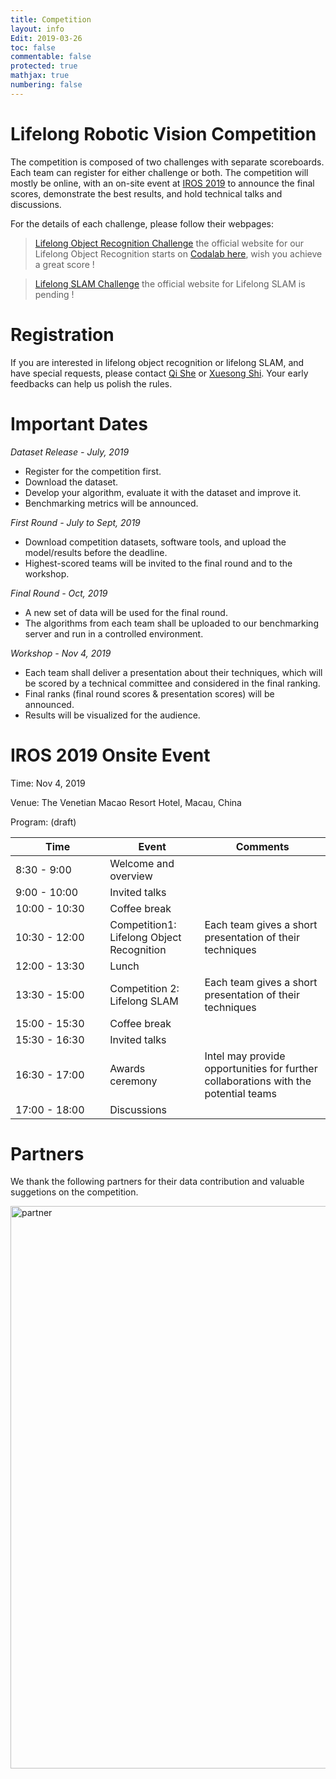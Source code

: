 ```yaml
---
title: Competition
layout: info
Edit: 2019-03-26
toc: false
commentable: false
protected: true
mathjax: true
numbering: false
---
```


# Lifelong Robotic Vision Competition

The competition is composed of two challenges with separate scoreboards. Each team can register for either challenge or both. The competition will mostly be online, with an on-site event at [IROS 2019](https://www.iros2019.org/) to announce the final scores, demonstrate the best results, and hold technical talks and discussions.

For the details of each challenge, please follow their webpages:

> [Lifelong Object Recognition Challenge]({{site.url}}{{site.baseurl}}/competition/Object-Recognition.html)
> the official website for our Lifelong Object Recognition starts on [Codalab here](https://codalab.lri.fr/competitions/581), wish you achieve a great score !

> [Lifelong SLAM Challenge]({{site.url}}{{site.baseurl}}/competition/SLAM.html) 
> the official website for Lifelong SLAM is pending !

# Registration

If you are interested in lifelong object recognition or lifelong SLAM, and have special requests, please contact [Qi She](mailto:qi.she@intel.com) or [Xuesong Shi](mailto:xuesong.shi@intel.com). Your early feedbacks can help us polish the rules.


# Important Dates
*Dataset Release - July, 2019*
- Register for the competition first.
- Download the dataset.
- Develop your algorithm, evaluate it with the dataset and improve it.
- Benchmarking metrics will be announced.

*First Round - July to Sept, 2019*
- Download competition datasets, software tools, and upload the model/results before the deadline.
- Highest-scored teams will be invited to the final round and to the workshop.

*Final Round - Oct, 2019*
- A new set of data will be used for the final round.
- The algorithms from each team shall be uploaded to our benchmarking server and run in a controlled environment.

*Workshop - Nov 4, 2019*
- Each team shall deliver a presentation about their techniques, which will be scored by a technical committee and considered in the final ranking.
- Final ranks (final round scores & presentation scores) will be announced.
- Results will be visualized for the audience.

# IROS 2019 Onsite Event

Time: Nov 4, 2019

Venue: The Venetian Macao Resort Hotel, Macau, China

Program: (draft)
<style>
table th:first-of-type {
    width: 30%;
}

table th:nth-of-type(2) {
    width: 30%;
}
</style>

| Time          | Event  | Comments |
|-------------- | ------ | -------- |
| 8:30 - 9:00   | Welcome and overview |  |
| 9:00 - 10:00  | Invited talks |  |
| 10:00 - 10:30 | Coffee break  |  |
| 10:30 - 12:00 | Competition1: Lifelong Object Recognition | Each team gives a short presentation of their techniques |
| 12:00 - 13:30 | Lunch         |  |
| 13:30 - 15:00 | Competition 2: Lifelong SLAM | Each team gives a short presentation of their techniques |
| 15:00 - 15:30 | Coffee break  |  |
| 15:30 - 16:30 | Invited talks |  |
| 16:30 - 17:00 | Awards ceremony | Intel may provide opportunities for further collaborations with the potential teams |
| 17:00 - 18:00 | Discussions   |  |

# Partners
We thank the following partners for their data contribution and valuable suggetions on the competition.

<img src="https://lifelong-robotic-vision.github.io/about/partner.png" alt="partner" width="900">


